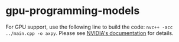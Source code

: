 # gpu-programming-models

For GPU support, use the following line to build the code: `nvc++ -acc ../main.cpp -o axpy`. Please see [NVIDIA's documentation](https://docs.nvidia.com/hpc-sdk/compilers/openacc-gs) for details.
